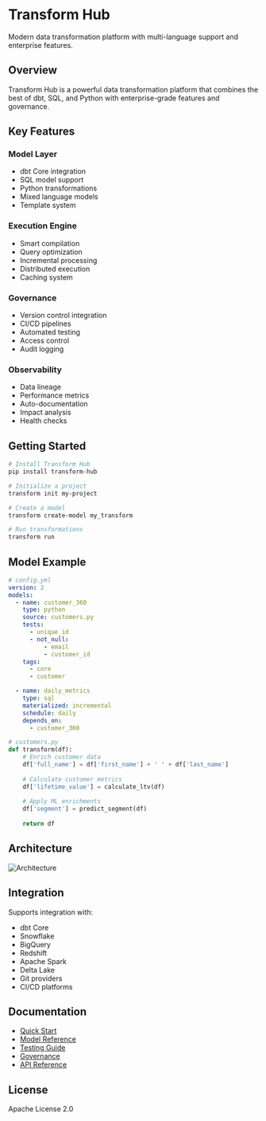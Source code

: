 # Transform Hub

Modern data transformation platform with multi-language support and enterprise features.

## Overview
Transform Hub is a powerful data transformation platform that combines the best of dbt, SQL, and Python with enterprise-grade features and governance.

## Key Features

### Model Layer
- dbt Core integration
- SQL model support
- Python transformations
- Mixed language models
- Template system

### Execution Engine
- Smart compilation
- Query optimization
- Incremental processing
- Distributed execution
- Caching system

### Governance
- Version control integration
- CI/CD pipelines
- Automated testing
- Access control
- Audit logging

### Observability
- Data lineage
- Performance metrics
- Auto-documentation
- Impact analysis
- Health checks

## Getting Started

```bash
# Install Transform Hub
pip install transform-hub

# Initialize a project
transform init my-project

# Create a model
transform create-model my_transform

# Run transformations
transform run
```

## Model Example

```yaml
# config.yml
version: 2
models:
  - name: customer_360
    type: python
    source: customers.py
    tests:
      - unique_id
      - not_null:
          - email
          - customer_id
    tags:
      - core
      - customer

  - name: daily_metrics
    type: sql
    materialized: incremental
    schedule: daily
    depends_on:
      - customer_360
```

```python
# customers.py
def transform(df):
    # Enrich customer data
    df['full_name'] = df['first_name'] + ' ' + df['last_name']
    
    # Calculate customer metrics
    df['lifetime_value'] = calculate_ltv(df)
    
    # Apply ML enrichments
    df['segment'] = predict_segment(df)
    
    return df
```

## Architecture

![Architecture](docs/architecture.png)

## Integration

Supports integration with:
- dbt Core
- Snowflake
- BigQuery
- Redshift
- Apache Spark
- Delta Lake
- Git providers
- CI/CD platforms

## Documentation
- [Quick Start](docs/quickstart.md)
- [Model Reference](docs/models.md)
- [Testing Guide](docs/testing.md)
- [Governance](docs/governance.md)
- [API Reference](docs/api.md)

## License
Apache License 2.0

